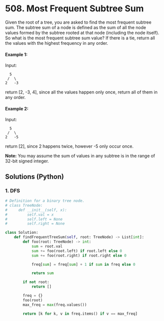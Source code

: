 # 508. Most Frequent Subtree Sum
Given the root of a tree, you are asked to find the most frequent subtree sum. The subtree sum of a node is defined as the sum of all the node values formed by the subtree rooted at that node (including the node itself). So what is the most frequent subtree sum value? If there is a tie, return all the values with the highest frequency in any order.

#### Example 1:
Input:
```
  5
 /  \
2   -3
```
return [2, -3, 4], since all the values happen only once, return all of them in any order.

#### Example 2:
Input:
```
  5
 /  \
2   -5
```
return [2], since 2 happens twice, however -5 only occur once.

**Note:** You may assume the sum of values in any subtree is in the range of 32-bit signed integer. 

## Solutions (Python)

### 1. DFS
```Python
# Definition for a binary tree node.
# class TreeNode:
#     def __init__(self, x):
#         self.val = x
#         self.left = None
#         self.right = None

class Solution:
    def findFrequentTreeSum(self, root: TreeNode) -> List[int]:
        def foo(root: TreeNode) -> int:
            sum = root.val
            sum += foo(root.left) if root.left else 0
            sum += foo(root.right) if root.right else 0

            freq[sum] = freq[sum] + 1 if sum in freq else 0

            return sum

        if not root:
            return []

        freq = {}
        foo(root)
        max_freq = max(freq.values())

        return [k for k, v in freq.items() if v == max_freq]
```
